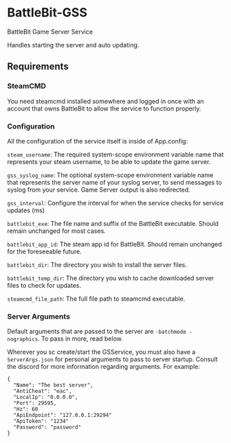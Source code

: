 # BattleBit-GSS
BattleBit Game Server Service

Handles starting the server and auto updating.

## Requirements

### SteamCMD

You need steamcmd installed somewhere and logged in once with an account that owns BattleBit to allow the service to function properly.

### Configuration

All the configuration of the service itself is inside of App.config:

`steam_username`: The required system-scope environment variable name that represents your steam username, to be able to update the game server.

`gss_syslog_name`: The optional system-scope environment variable name that represents the server name of your syslog server, to send messages to syslog from your service. Game Server output is also redirected.

`gss_interval`: Configure the interval for when the service checks for service updates (ms)

`battlebit_exe`: The file name and suffix of the BattleBit executable. Should remain unchanged for most cases.

`battlebit_app_id`: The steam app id for BattleBit. Should remain unchanged for the foreseeable future.

`battlebit_dir`: The directory you wish to install the server files.

`battlebit_temp_dir`: The directory you wish to cache downloaded server files to check for updates. 

`steamcmd_file_path`: The full file path to steamcmd executable.

### Server Arguments

Default arguments that are passed to the server are `-batchmode -nographics`. To pass in more, read below.

Wherever you sc create/start the GSService, you must also have a `ServerArgs.json` for personal arguments to pass to server startup. Consult the discord for more information regarding arguments.
For example:
```
{
  "Name": "The best server",
  "AntiCheat": "eac",
  "LocalIp": "0.0.0.0",
  "Port": 29595,
  "Hz": 60
  "ApiEndpoint": "127.0.0.1:29294"
  "ApiToken": "1234"
  "Password": "password"
}
```
